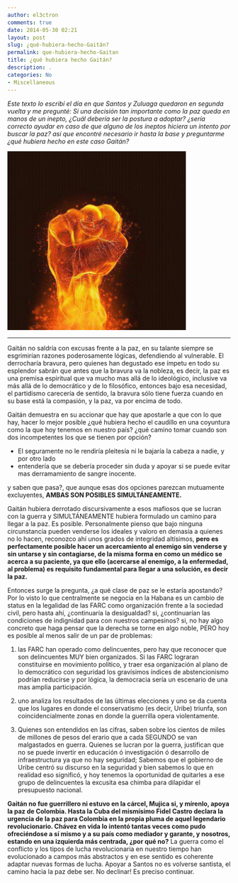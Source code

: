 ```yaml
---
author: el3ctron
comments: true
date: 2014-05-30 02:21
layout: post
slug: ¿qué-hubiera-hecho-Gaitán?
permalink: que-hubiera-hecho-Gaitan
title: ¿qué hubiera hecho Gaitán?
description: .
categories: No
- Miscellaneous
---
```


*Este texto lo escribí el día en que Santos y Zuluaga quedaron en segunda vuelta y me pregunté: Si una decisión tan importante como la paz queda en manos de un inepto, ¿Cuál debería ser la postura a adoptar? ¿sería correcto ayudar en caso de que alguno de los ineptos hiciera un intento por buscar la paz? así que encontré necesario ir hasta la base y preguntarme ¿qué hubiera hecho en este caso Gaitán?*

[![¿qué hubiera hecho Gaitán?](/wp-content/uploads/por_tema/politica/14225_493456167351899_82490544_n.jpg)](//el3ctron.github.io/que-hubiera-hecho-Gaitan)

<!-- more -->
---

Gaitán no saldría con excusas frente a la paz, en su talante siempre se esgrimirían razones poderosamente lógicas, defendiendo al vulnerable. El derrocharía bravura, pero quienes han degustado ese ímpetu en todo su esplendor sabrán que antes que la bravura va la nobleza, es decir, la paz es una premisa espiritual que va mucho mas allá de lo ideológico, inclusive va más allá de lo democrático y de lo filosófico, entonces bajo esa necesidad, el partidismo carecería de sentido, la bravura sólo tiene fuerza cuando en su base está la compasión, y la paz, va por encima de todo.

Gaitán demuestra en su accionar que hay que apostarle a que con lo que hay, hacer lo mejor posible ¿qué hubiera hecho el caudillo en una coyuntura como la que hoy tenemos en nuestro país? ¿qué camino tomar cuando son dos incompetentes los que se tienen por opción?

- El seguramente no le rendiría pleitesía ni le bajaría la cabeza a nadie, y por otro lado
- entendería que se debería proceder sin duda y apoyar si se puede evitar mas derramamiento de sangre inocente.

y saben que pasa?, que aunque esas dos opciones parezcan mutuamente excluyentes, **AMBAS SON POSIBLES SIMULTÁNEAMENTE.**

Gaitán hubiera derrotado discursivamente a esos mafiosos que se lucran con la guerra y SIMULTÁNEAMENTE hubiera formulado un camino para llegar a la paz. Es posible. Personalmente pienso que bajo ninguna circunstancia pueden venderse los ideales y valoro en demasía a quienes no lo hacen, reconozco ahí unos grados de integridad altísimos, **pero es perfectamente posible hacer un acercamiento al enemigo sin venderse y sin untarse y sin contagiarse, de la misma forma en como un médico se acerca a su paciente, ya que ello (acercarse al enemigo, a la enfermedad, al problema) es requisito fundamental para llegar a una solución, es decir la paz.**

Entonces surge la pregunta, ¿a qué clase de paz se le estaría apostando? Por lo visto lo que centralmente se negocia en la Habana es un cambio de status en la legalidad de las FARC como organización frente a la sociedad civil, pero hasta ahí, ¿continuaría la desigualdad? si, ¿continuarían las condiciones de indignidad para con nuestros campesinos? si, no hay algo concreto que haga pensar que la derecha se torne en algo noble, PERO hoy es posible al menos salir de un par de problemas:

1. las FARC han operado como delincuentes, pero hay que reconocer que son delincuentes MUY bien organizados. Si las FARC lograran constituirse en movimiento político, y traer esa organización al plano de lo democrático con seguridad los gravísimos índices de abstencionismo podrían reducirse y por lógica, la democracia sería un escenario de una mas amplia participación.

2. uno analiza los resultados de las últimas elecciones y uno se da cuenta que los lugares en donde el conservatismo (es decir, Uribe) triunfa, son coincidencialmente zonas en donde la guerrilla opera violentamente.

3. Quienes son entendidos en las cifras, saben sobre los cientos de miles de millones de pesos del erario que a cada SEGUNDO se van malgastados en guerra. Quienes se lucran por la guerra, justifican que no se puede invertir en educación ó investigación ó desarrollo de infraestructura ya que no hay seguridad; Sabemos que el gobierno de Uribe centró su discurso en la seguridad y bien sabemos lo que en realidad eso significó, y hoy tenemos la oportunidad de quitarles a ese grupo de delincuentes la excusita esa chimba para dilapidar el presupuesto nacional.

**Gaitán no fue guerrillero ni estuvo en la cárcel, Mujica si, y mírenlo, apoya la paz de Colombia. Hasta la Cuba del mismísimo Fidel Castro declara la urgencia de la paz para Colombia en la propia pluma de aquel legendario revolucionario. Chávez en vida lo intentó tantas veces como pudo ofreciéndose a sí mismo y a su país como mediador y garante, y nosotros, estando en una izquierda más centrada, ¿por qué no?** La guerra como el conflicto y los tipos de lucha revolucionaria en nuestro tiempo han evolucionado a campos más abstractos y en ese sentido es coherente adaptar nuevas formas de lucha. Apoyar a Santos no es volverse santista, el camino hacia la paz debe ser. No declinar! Es preciso continuar.



<br><br><br>
